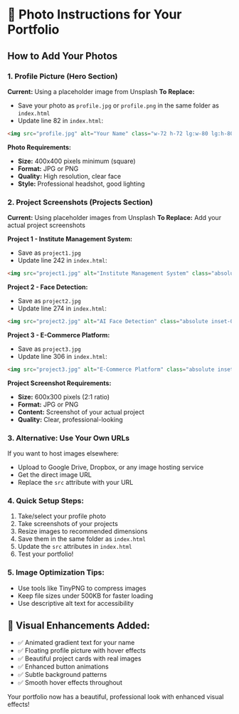 # 📸 Photo Instructions for Your Portfolio

## How to Add Your Photos

### 1. **Profile Picture** (Hero Section)
**Current:** Using a placeholder image from Unsplash
**To Replace:** 
- Save your photo as `profile.jpg` or `profile.png` in the same folder as `index.html`
- Update line 82 in `index.html`:
```html
<img src="profile.jpg" alt="Your Name" class="w-72 h-72 lg:w-80 lg:h-80 rounded-full object-cover shadow-lg border-4 border-white">
```

**Photo Requirements:**
- **Size:** 400x400 pixels minimum (square)
- **Format:** JPG or PNG
- **Quality:** High resolution, clear face
- **Style:** Professional headshot, good lighting

### 2. **Project Screenshots** (Projects Section)
**Current:** Using placeholder images from Unsplash
**To Replace:** Add your actual project screenshots

**Project 1 - Institute Management System:**
- Save as `project1.jpg`
- Update line 242 in `index.html`:
```html
<img src="project1.jpg" alt="Institute Management System" class="absolute inset-0 w-full h-full object-cover opacity-80">
```

**Project 2 - Face Detection:**
- Save as `project2.jpg`
- Update line 274 in `index.html`:
```html
<img src="project2.jpg" alt="AI Face Detection" class="absolute inset-0 w-full h-full object-cover opacity-80">
```

**Project 3 - E-Commerce Platform:**
- Save as `project3.jpg`
- Update line 306 in `index.html`:
```html
<img src="project3.jpg" alt="E-Commerce Platform" class="absolute inset-0 w-full h-full object-cover opacity-80">
```

**Project Screenshot Requirements:**
- **Size:** 600x300 pixels (2:1 ratio)
- **Format:** JPG or PNG
- **Content:** Screenshot of your actual project
- **Quality:** Clear, professional-looking

### 3. **Alternative: Use Your Own URLs**
If you want to host images elsewhere:
- Upload to Google Drive, Dropbox, or any image hosting service
- Get the direct image URL
- Replace the `src` attribute with your URL

### 4. **Quick Setup Steps:**
1. Take/select your profile photo
2. Take screenshots of your projects
3. Resize images to recommended dimensions
4. Save them in the same folder as `index.html`
5. Update the `src` attributes in `index.html`
6. Test your portfolio!

### 5. **Image Optimization Tips:**
- Use tools like TinyPNG to compress images
- Keep file sizes under 500KB for faster loading
- Use descriptive alt text for accessibility

## 🎨 Visual Enhancements Added:
- ✅ Animated gradient text for your name
- ✅ Floating profile picture with hover effects
- ✅ Beautiful project cards with real images
- ✅ Enhanced button animations
- ✅ Subtle background patterns
- ✅ Smooth hover effects throughout

Your portfolio now has a beautiful, professional look with enhanced visual effects!
